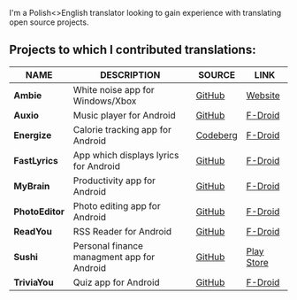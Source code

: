 I'm a Polish<>English translator looking to gain experience with translating open source projects.

Projects to which I contributed translations:
---------------------------------------------------------
| NAME | DESCRIPTION | SOURCE | LINK |
| -------- | -------- | -------- | ---------- |
| **Ambie** | White noise app for Windows/Xbox | [GitHub](https://github.com/jenius-apps/ambie) | [Website](https://ambieapp.com/)
| **Auxio** | Music player for Android | [GitHub](https://github.com/OxygenCobalt/Auxio) | [F-Droid](https://f-droid.org/packages/org.oxycblt.auxio/)
| **Energize** | Calorie tracking app for Android | [Codeberg](https://codeberg.org/epinez/Energize) | [F-Droid](https://f-droid.org/pl/packages/com.flasskamp.energize/)
| **FastLyrics** | App which displays lyrics for Android |[GitHub](https://github.com/TecCheck/FastLyrics) | [F-Droid](https://f-droid.org/en/packages/io.github.teccheck.fastlyrics/)
| **MyBrain** | Productivity app for Android | [GitHub](https://github.com/mhss1/MyBrain) | [F-Droid](https://f-droid.org/packages/com.mhss.app.mybrain/)
| **PhotoEditor** | Photo editing app for Android | [GitHub](https://github.com/burhanrashid52/PhotoEditor) | [F-Droid](https://f-droid.org/en/packages/com.burhanrashid52.photoediting/)
| **ReadYou** | RSS Reader for Android | [GitHub](https://github.com/Ashinch/ReadYou) | [F-Droid](https://f-droid.org/packages/me.ash.reader/)
| **Sushi** | Personal finance managment app for Android | [GitHub](https://github.com/jerameel/sushi) | [Play Store](https://play.google.com/store/apps/details?id=com.jerameeldelosreyes.sushi)
| **TriviaYou** | Quiz app for Android | [GitHub](https://github.com/Bnyro/TriviaYou) | [F-Droid](https://f-droid.org/packages/com.bnyro.trivia/)
